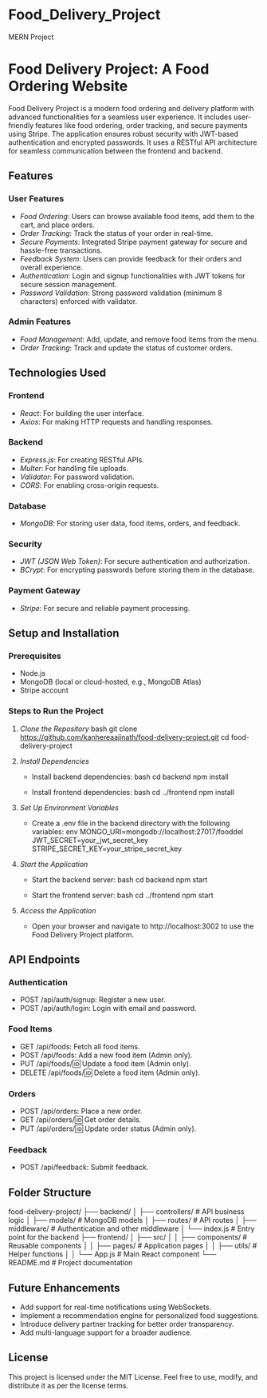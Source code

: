 # Food_Delivery_Project
 MERN Project 

# Food Delivery Project: A Food Ordering Website

Food Delivery Project is a modern food ordering and delivery platform with advanced functionalities for a seamless user experience. It includes user-friendly features like food ordering, order tracking, and secure payments using Stripe. The application ensures robust security with JWT-based authentication and encrypted passwords. It uses a RESTful API architecture for seamless communication between the frontend and backend.

## Features

### User Features
- *Food Ordering*: Users can browse available food items, add them to the cart, and place orders.
- *Order Tracking*: Track the status of your order in real-time.
- *Secure Payments*: Integrated Stripe payment gateway for secure and hassle-free transactions.
- *Feedback System*: Users can provide feedback for their orders and overall experience.
- *Authentication*: Login and signup functionalities with JWT tokens for secure session management.
- *Password Validation*: Strong password validation (minimum 8 characters) enforced with validator.

### Admin Features
- *Food Management*: Add, update, and remove food items from the menu.
- *Order Tracking*: Track and update the status of customer orders.

## Technologies Used

### Frontend
- *React*: For building the user interface.
- *Axios*: For making HTTP requests and handling responses.

### Backend
- *Express.js*: For creating RESTful APIs.
- *Multer*: For handling file uploads.
- *Validator*: For password validation.
- *CORS*: For enabling cross-origin requests.

### Database
- *MongoDB*: For storing user data, food items, orders, and feedback.

### Security
- *JWT (JSON Web Token)*: For secure authentication and authorization.
- *BCrypt*: For encrypting passwords before storing them in the database.

### Payment Gateway
- *Stripe*: For secure and reliable payment processing.

## Setup and Installation

### Prerequisites
- Node.js
- MongoDB (local or cloud-hosted, e.g., MongoDB Atlas)
- Stripe account

### Steps to Run the Project

1. *Clone the Repository*
   bash
   git clone https://github.com/kanhereaajinath/food-delivery-project.git
   cd food-delivery-project
   

2. *Install Dependencies*
   - Install backend dependencies:
     bash
     cd backend
     npm install
     
   - Install frontend dependencies:
     bash
     cd ../frontend
     npm install
     

3. *Set Up Environment Variables*
   - Create a .env file in the backend directory with the following variables:
     env
     MONGO_URI=mongodb://localhost:27017/fooddel
     JWT_SECRET=your_jwt_secret_key
     STRIPE_SECRET_KEY=your_stripe_secret_key
     

4. *Start the Application*
   - Start the backend server:
     bash
     cd backend
     npm start
     
   - Start the frontend server:
     bash
     cd ../frontend
     npm start
     

5. *Access the Application*
   - Open your browser and navigate to http://localhost:3002 to use the Food Delivery Project platform.

## API Endpoints

### Authentication
- POST /api/auth/signup: Register a new user.
- POST /api/auth/login: Login with email and password.

### Food Items
- GET /api/foods: Fetch all food items.
- POST /api/foods: Add a new food item (Admin only).
- PUT /api/foods/:id: Update a food item (Admin only).
- DELETE /api/foods/:id: Delete a food item (Admin only).

### Orders
- POST /api/orders: Place a new order.
- GET /api/orders/:id: Get order details.
- PUT /api/orders/:id: Update order status (Admin only).

### Feedback
- POST /api/feedback: Submit feedback.

## Folder Structure

food-delivery-project/
├── backend/
│   ├── controllers/     # API business logic
│   ├── models/          # MongoDB models
│   ├── routes/          # API routes
│   ├── middleware/      # Authentication and other middleware
│   └── index.js        # Entry point for the backend
├── frontend/
│   ├── src/
│   │   ├── components/  # Reusable components
│   │   ├── pages/       # Application pages
│   │   ├── utils/       # Helper functions
│   │   └── App.js       # Main React component
└── README.md            # Project documentation


## Future Enhancements
- Add support for real-time notifications using WebSockets.
- Implement a recommendation engine for personalized food suggestions.
- Introduce delivery partner tracking for better order transparency.
- Add multi-language support for a broader audience.

## License
This project is licensed under the MIT License. Feel free to use, modify, and distribute it as per the license terms.
